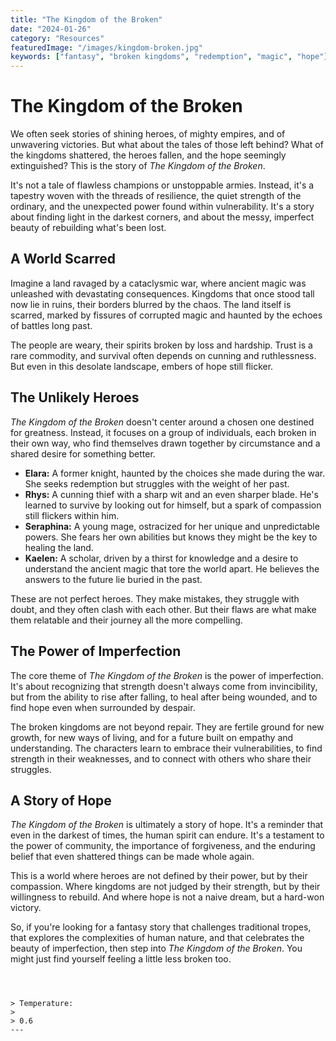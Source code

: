 ```yaml
---
title: "The Kingdom of the Broken"
date: "2024-01-26"
category: "Resources"
featuredImage: "/images/kingdom-broken.jpg"
keywords: ["fantasy", "broken kingdoms", "redemption", "magic", "hope"]
---
```


# The Kingdom of the Broken

We often seek stories of shining heroes, of mighty empires, and of unwavering victories. But what about the tales of those left behind? What of the kingdoms shattered, the heroes fallen, and the hope seemingly extinguished? This is the story of _The Kingdom of the Broken_.

It's not a tale of flawless champions or unstoppable armies. Instead, it's a tapestry woven with the threads of resilience, the quiet strength of the ordinary, and the unexpected power found within vulnerability. It's a story about finding light in the darkest corners, and about the messy, imperfect beauty of rebuilding what's been lost.

## A World Scarred

Imagine a land ravaged by a cataclysmic war, where ancient magic was unleashed with devastating consequences. Kingdoms that once stood tall now lie in ruins, their borders blurred by the chaos. The land itself is scarred, marked by fissures of corrupted magic and haunted by the echoes of battles long past.

The people are weary, their spirits broken by loss and hardship. Trust is a rare commodity, and survival often depends on cunning and ruthlessness. But even in this desolate landscape, embers of hope still flicker.

## The Unlikely Heroes

_The Kingdom of the Broken_ doesn't center around a chosen one destined for greatness. Instead, it focuses on a group of individuals, each broken in their own way, who find themselves drawn together by circumstance and a shared desire for something better.

- **Elara:** A former knight, haunted by the choices she made during the war. She seeks redemption but struggles with the weight of her past.
- **Rhys:** A cunning thief with a sharp wit and an even sharper blade. He's learned to survive by looking out for himself, but a spark of compassion still flickers within him.
- **Seraphina:** A young mage, ostracized for her unique and unpredictable powers. She fears her own abilities but knows they might be the key to healing the land.
- **Kaelen:** A scholar, driven by a thirst for knowledge and a desire to understand the ancient magic that tore the world apart. He believes the answers to the future lie buried in the past.

These are not perfect heroes. They make mistakes, they struggle with doubt, and they often clash with each other. But their flaws are what make them relatable and their journey all the more compelling.

## The Power of Imperfection

The core theme of _The Kingdom of the Broken_ is the power of imperfection. It's about recognizing that strength doesn't always come from invincibility, but from the ability to rise after falling, to heal after being wounded, and to find hope even when surrounded by despair.

The broken kingdoms are not beyond repair. They are fertile ground for new growth, for new ways of living, and for a future built on empathy and understanding. The characters learn to embrace their vulnerabilities, to find strength in their weaknesses, and to connect with others who share their struggles.

## A Story of Hope

_The Kingdom of the Broken_ is ultimately a story of hope. It's a reminder that even in the darkest of times, the human spirit can endure. It's a testament to the power of community, the importance of forgiveness, and the enduring belief that even shattered things can be made whole again.

This is a world where heroes are not defined by their power, but by their compassion. Where kingdoms are not judged by their strength, but by their willingness to rebuild. And where hope is not a naive dream, but a hard-won victory.

So, if you're looking for a fantasy story that challenges traditional tropes, that explores the complexities of human nature, and that celebrates the beauty of imperfection, then step into _The Kingdom of the Broken_. You might just find yourself feeling a little less broken too.

```



> Temperature:
>
> 0.6
---

```
